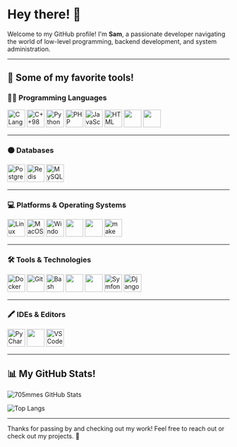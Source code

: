 # Hey there! 👋

Welcome to my GitHub profile! I'm **Sam**, a passionate developer navigating the world of low-level programming, backend development, and system administration.

---

## 🚀 Some of my favorite tools!

### 🧑‍💻 Programming Languages
<p align="left">
  <img src="https://cdn.jsdelivr.net/gh/devicons/devicon/icons/c/c-original.svg" title="C Language" width="40" height="40"/>
  <img src="https://cdn.jsdelivr.net/gh/devicons/devicon/icons/cplusplus/cplusplus-original.svg" title="C++98" width="40" height="40"/>
  <img src="https://cdn.jsdelivr.net/gh/devicons/devicon/icons/python/python-original.svg" title="Python" width="40" height="40"/>
  <img src="https://cdn.jsdelivr.net/gh/devicons/devicon/icons/php/php-original.svg" title="PHP" width="40" height="40"/>
  <img src="https://cdn.jsdelivr.net/gh/devicons/devicon/icons/javascript/javascript-original.svg" title="JavaScript" width="40" height="40"/>
  <img src="https://cdn.jsdelivr.net/gh/devicons/devicon/icons/html5/html5-original.svg" title="HTML" width="40" height="40"/>
  <img src="https://img.shields.io/badge/ASM64-000000?style=for-the-badge&logo=amd&logoColor=white" height="40"/>
  <img src="https://img.shields.io/badge/Makefile-000000?style=for-the-badge&logo=gnu&logoColor=white" height="40"/>
</p>

---

### 🟠 Databases
<p align="left">
  <img src="https://cdn.jsdelivr.net/gh/devicons/devicon/icons/postgresql/postgresql-original.svg" title="PostgreSQL" width="40" height="40"/>
  <img src="https://cdn.jsdelivr.net/gh/devicons/devicon/icons/redis/redis-original.svg" title="Redis" width="40" height="40"/>
  <img src="https://cdn.jsdelivr.net/gh/devicons/devicon/icons/mysql/mysql-original.svg" title="MySQL" width="40" height="40"/>
</p>

---

### 💻 Platforms & Operating Systems
<p align="left">
  <img src="https://cdn.jsdelivr.net/gh/devicons/devicon/icons/linux/linux-original.svg" title="Linux" width="40" height="40"/>
  <img src="https://cdn.jsdelivr.net/gh/devicons/devicon/icons/apple/apple-original.svg" title="MacOS" width="40" height="40"/>
  <img src="https://cdn.jsdelivr.net/gh/devicons/devicon/icons/windows8/windows8-original.svg" title="Windows" width="40" height="40"/>
  <img src="https://img.shields.io/badge/Google%20Cloud-4285F4?style=for-the-badge&logo=googlecloud&logoColor=white" height="40"/>
  <img src="https://img.shields.io/badge/Zapier-FF4A00?style=for-the-badge&logo=zapier&logoColor=white" height="40"/>
  <img src="https://cdn.prod.website-files.com/619c916dd7a3fa284adc0b27/645d8594a40034e224dad8c5_645036bced983b2b1bd24b68_621524e23ea3592ee4b88432_8LtQ6NW2_400x400.jpeg" title="make" width="40" height="40"/>
</p>

---

### 🛠️ Tools & Technologies
<p align="left">
  <img src="https://cdn.jsdelivr.net/gh/devicons/devicon/icons/docker/docker-original.svg" title="Docker" width="40" height="40"/>
  <img src="https://cdn.jsdelivr.net/gh/devicons/devicon/icons/git/git-original.svg" title="Git" width="40" height="40"/>
  <img src="https://cdn.jsdelivr.net/gh/devicons/devicon/icons/bash/bash-original.svg" title="Bash" width="40" height="40"/>
  <img src="https://img.shields.io/badge/Laragon-0E83CD?style=for-the-badge" height="40"/>
  <img src="https://img.shields.io/badge/HeidiSQL-000000?style=for-the-badge" height="40"/>
  <img src="https://symfony.com/logos/symfony_dynamic_02.svg" title="Symfony" height="40" width"40"/>
  <img src="https://w7.pngwing.com/pngs/10/113/png-transparent-django-web-development-web-framework-python-software-framework-django-text-trademark-logo.png" title="Django" height="40" width"40"/>
</p>

---

### 🖍️ IDEs & Editors
<p align="left">
  <img src="https://cdn.jsdelivr.net/gh/devicons/devicon/icons/pycharm/pycharm-original.svg" title="PyCharm" width="40" height="40"/>
  <img src="https://img.shields.io/badge/PHPStorm-000000?style=for-the-badge" height="40"/>
  <img src="https://cdn.jsdelivr.net/gh/devicons/devicon/icons/vscode/vscode-original.svg" title="VSCode" width="40" height="40"/>
</p>

---

## 📊 My GitHub Stats!

![705mmes GitHub Stats](https://github-readme-stats.vercel.app/api?username=705mmes&show_icons=true&theme=dark)

![Top Langs](https://github-readme-stats.vercel.app/api/top-langs/?username=705mmes&layout=compact&theme=dark)

---

Thanks for passing by and checking out my work! Feel free to reach out or check out my projects. 🚀

